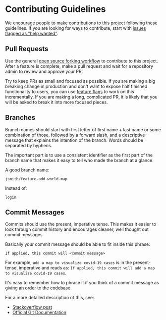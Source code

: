 # Contributing Guidelines

We encourage people to make contributions to this project following these
guidelines. If you are looking for ways to contribute, start with [issues
flagged as "help
wanted"](https://github.com/Covid-Self-report-Tool/cov-self-report-frontend/labels/help%20wanted).

## Pull Requests

Use the general [open source forking
workflow](https://www.atlassian.com/git/tutorials/comparing-workflows/forking-workflow)
to contribute to this project. After a feature is complete, make a pull request
and wait for a repository admin to review and approve your PR.

Try to keep PRs as small and focused as possible. If you are making a big
breaking change in production and don't want to expose half finished
functionality to users, you can use [feature
flags](https://www.martinfowler.com/articles/feature-toggles.html) to work on
this incrementally. If you are making a long, complicated PR, it is likely that
you will be asked to break it into more focused pieces.

## Branches

Branch names should start with first letter of first name + last name or some
combination of those, followed by a forward slash, and a descriptive message
that explains the intention of the branch. Words should be separated by hyphens.

The important part is to use a consistent identifier as the first part of the
branch name that makes it easy to tell who made the branch at a glance.

A good branch name:

```
jsmith/feature-add-world-map
```

Instead of:

```
login
```

## Commit Messages

Commits should use the present, imperative tense. This makes it easier to look
through commit history and encourages cleaner, well thought out commit messages.

Basically your commit message should be able to fit inside this phrase:

```
If applied, this commit will <commit message>
```

For example, `add a map to visualize covid-19 cases` is in the present-tense,
imperative and reads as: `If applied, this commit will add a map to visualize covid-19 cases`.

It's easy to remember how to phrase it if you think of a commit message as
giving an order to the codebase.

For a more detailed description of this, see:

- [Stackoverflow post](https://stackoverflow.com/a/3580764/3908605)
- [Official Git
  Documentation](https://git-scm.com/book/en/v2/Distributed-Git-Contributing-to-a-Project)
